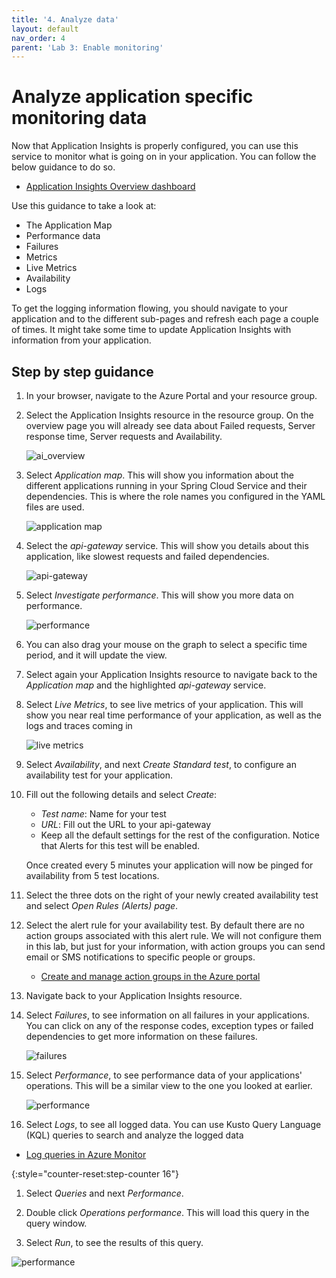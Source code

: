 ```yaml
---
title: '4. Analyze data'
layout: default
nav_order: 4
parent: 'Lab 3: Enable monitoring'
---
```


# Analyze application specific monitoring data

Now that Application Insights is properly configured, you can use this service to monitor what is going on in your application. You can follow the below guidance to do so.

- [Application Insights Overview dashboard](https://learn.microsoft.com/azure/azure-monitor/app/overview-dashboard)

Use this guidance to take a look at:
- The Application Map
- Performance data
- Failures
- Metrics
- Live Metrics
- Availability
- Logs

To get the logging information flowing, you should navigate to your application and to the different sub-pages and refresh each page a couple of times. It might take some time to update Application Insights with information from your application.

## Step by step guidance

1. In your browser, navigate to the Azure Portal and your resource group.

1. Select the Application Insights resource in the resource group. On the overview page you will already see data about Failed requests, Server response time, Server requests and Availability.

   ![ai_overview](../../images/ai_overview.png)

1. Select _Application map_. This will show you information about the different applications running in your Spring Cloud Service and their dependencies. This is where the role names you configured in the YAML files are used.

   ![application map](../../images/application-map.png)

1. Select the _api-gateway_ service. This will show you details about this application, like slowest requests and failed dependencies.

   ![api-gateway](../../images/api-gw.png)

1. Select _Investigate performance_. This will show you more data on performance. 

   ![performance](../../images/performance.png)

1. You can also drag your mouse on the graph to select a specific time period, and it will update the view.

1. Select again your Application Insights resource to navigate back to the _Application map_ and the highlighted _api-gateway_ service.

1. Select _Live Metrics_, to see live metrics of your application. This will show you near real time performance of your application, as well as the logs and traces coming in

   ![live metrics](../../images/live-metrics.png)

1. Select _Availability_, and next _Create Standard test_, to configure an availability test for your application.

1. Fill out the following details and select _Create_: 

   - *Test name*: Name for your test
   - *URL*: Fill out the URL to your api-gateway
   - Keep all the default settings for the rest of the configuration. Notice that Alerts for this test will be enabled.

   Once created every 5 minutes your application will now be pinged for availability from 5 test locations.

1. Select the three dots on the right of your newly created availability test and select _Open Rules (Alerts) page_.

1. Select the alert rule for your availability test. By default there are no action groups associated with this alert rule. We will not configure them in this lab, but just for your information, with action groups you can send email or SMS notifications to specific people or groups.
    
   - [Create and manage action groups in the Azure portal](https://docs.microsoft.com/en-us/azure/azure-monitor/alerts/action-groups) 

1. Navigate back to your Application Insights resource.

1. Select _Failures_, to see information on all failures in your applications. You can click on any of the response codes, exception types or failed dependencies to get more information on these failures.

   ![failures](../../images/failures.png)

1. Select _Performance_, to see performance data of your applications' operations. This will be a similar view to the one you looked at earlier.

   ![performance](../../images/performance2.png)

1.  Select _Logs_, to see all logged data. You can use Kusto Query Language (KQL) queries to search and analyze the logged data
    
   * [Log queries in Azure Monitor](https://docs.microsoft.com/en-us/azure/azure-monitor/logs/log-query-overview) 

{:style="counter-reset:step-counter 16"}
1.  Select _Queries_ and next _Performance_.

1.  Double click _Operations performance_. This will load this query in the query window.

1.  Select _Run_, to see the results of this query.

   ![performance](../../images/performance3.png)

